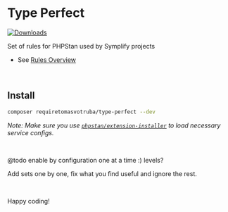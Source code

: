 # Type Perfect

[![Downloads](https://img.shields.io/packagist/dt/tomasvotruba/type-perfect.svg?style=flat-square)](https://packagist.org/packages/tomasvotruba/type-perfect/stats)

Set of rules for PHPStan used by Symplify projects

- See [Rules Overview](docs/rules_overview.md)

<br>

## Install

```bash
composer requiretomasvotruba/type-perfect --dev
```

*Note: Make sure you use [`phpstan/extension-installer`](https://github.com/phpstan/extension-installer#usage) to load necessary service configs.*

<br>

@todo enable by configuration
one at a time :) levels?

Add sets one by one, fix what you find useful and ignore the rest.

<br>

Happy coding!
